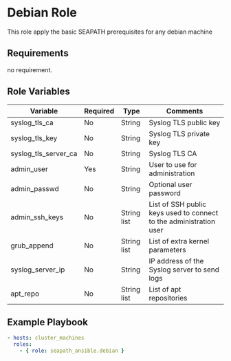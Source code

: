 # Debian Role

This role apply the basic SEAPATH prerequisites for any debian machine

## Requirements

no requirement.

## Role Variables

| Variable             | Required | Type        | Comments                                                           |
|----------------------|----------|-------------|--------------------------------------------------------------------|
| syslog_tls_ca        |  No      | String      | Syslog TLS public key                                              |
| syslog_tls_key       |  No      | String      | Syslog TLS private key                                             |
| syslog_tls_server_ca |  No      | String      | Syslog TLS CA                                                      |
| admin_user           |  Yes     | String      | User to use for administration                                     |
| admin_passwd         |  No      | String      | Optional user password                                             |
| admin_ssh_keys       |  No      | String list | List of SSH public keys used to connect to the administration user |
| grub_append          |  No      | String list | List of extra kernel parameters                                    |
| syslog_server_ip     |  No      | String      | IP address of the Syslog server to send logs                       |
| apt_repo             |  No      | String list | List of apt repositories                                           |

## Example Playbook

```yaml
- hosts: cluster_machines
  roles:
    - { role: seapath_ansible.debian }
```
